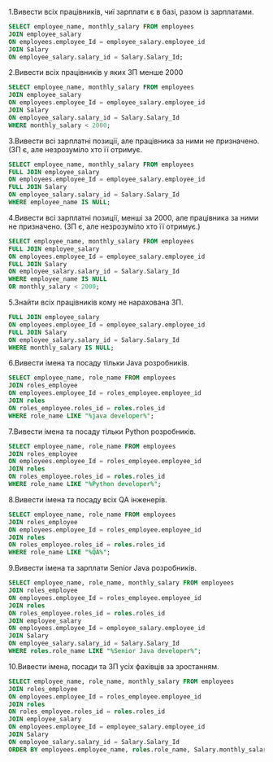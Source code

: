 1.Вивести всіх працівників, чиї зарплати є в базі, разом із зарплатами.
```sql
SELECT employee_name, monthly_salary FROM employees
JOIN employee_salary
ON employees.employee_Id = employee_salary.employee_id
JOIN Salary
ON employee_salary.salary_id = Salary.Salary_Id;
```

2.Вивести всіх працівників у яких ЗП менше 2000
```sql
SELECT employee_name, monthly_salary FROM employees
JOIN employee_salary
ON employees.employee_Id = employee_salary.employee_id
JOIN Salary
ON employee_salary.salary_id = Salary.Salary_Id
WHERE monthly_salary < 2000;
```

3.Вивести всі зарплатні позиції, але працівника за ними не призначено. (ЗП є, але незрозуміло хто її отримує.
```sql
SELECT employee_name, monthly_salary FROM employees
FULL JOIN employee_salary
ON employees.employee_Id = employee_salary.employee_id
FULL JOIN Salary
ON employee_salary.salary_id = Salary.Salary_Id
WHERE employee_name IS NULL;
```

4.Вивести всі зарплатні позиції, менші за 2000, але працівника за ними не призначено. (ЗП є, але незрозуміло хто її отримує.)
```sql
SELECT employee_name, monthly_salary FROM employees
FULL JOIN employee_salary
ON employees.employee_Id = employee_salary.employee_id
FULL JOIN Salary
ON employee_salary.salary_id = Salary.Salary_Id
WHERE employee_name IS NULL
OR monthly_salary < 2000;
```

5.Знайти всіх працівників кому не нарахована ЗП.
```sql
FULL JOIN employee_salary
ON employees.employee_Id = employee_salary.employee_id
FULL JOIN Salary
ON employee_salary.salary_id = Salary.Salary_Id
WHERE monthly_salary IS NULL;
```

6.Вивести імена та посаду тільки Java розробників.
```sql
SELECT employee_name, role_name FROM employees
JOIN roles_employee
ON employees.employee_Id = roles_employee.employee_id
JOIN roles
ON roles_employee.roles_id = roles.roles_id
WHERE role_name LIKE "%java developer%";
```

7.Вивести імена та посаду тільки Python розробників.
```sql
SELECT employee_name, role_name FROM employees
JOIN roles_employee
ON employees.employee_Id = roles_employee.employee_id
JOIN roles
ON roles_employee.roles_id = roles.roles_id
WHERE role_name LIKE "%Python developer%";
```

8.Вивести імена та посаду всіх QA інженерів.
```sql
SELECT employee_name, role_name FROM employees
JOIN roles_employee
ON employees.employee_Id = roles_employee.employee_id
JOIN roles
ON roles_employee.roles_id = roles.roles_id
WHERE role_name LIKE "%QA%";
```

9.Вивести імена та зарплати Senior Java розробників.
```sql
SELECT employee_name, role_name, monthly_salary FROM employees
JOIN roles_employee
ON employees.employee_Id = roles_employee.employee_id
JOIN roles
ON roles_employee.roles_id = roles.roles_id
JOIN employee_salary
ON employees.employee_Id = employee_salary.employee_id
JOIN Salary
ON employee_salary.salary_id = Salary.Salary_Id
WHERE roles.role_name LIKE "%Senior Java developer%";
```

10.Вивести імена, посади та ЗП усіх фахівців за зростанням.
```sql
SELECT employee_name, role_name, monthly_salary FROM employees
JOIN roles_employee
ON employees.employee_Id = roles_employee.employee_id
JOIN roles
ON roles_employee.roles_id = roles.roles_id
JOIN employee_salary
ON employees.employee_Id = employee_salary.employee_id
JOIN Salary
ON employee_salary.salary_id = Salary.Salary_Id
ORDER BY employees.employee_name, roles.role_name, Salary.monthly_salary ASC;
```
